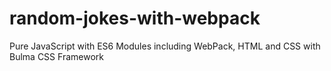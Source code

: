 # random-jokes-with-webpack
Pure JavaScript with ES6 Modules including WebPack, HTML and CSS with Bulma CSS Framework
